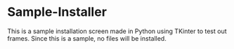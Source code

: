 # Sample-Installer
This is a sample installation screen made in Python using TKinter to test out frames. Since this is a sample, no files will be installed.
